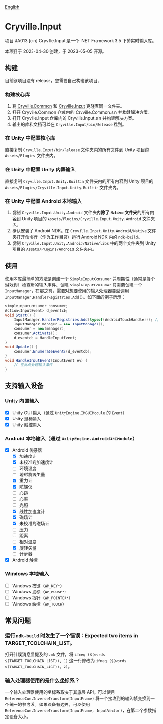 [English](README.md)

# Cryville.Input
项目 #A013 [cin] Cryville.Input 是一个 .NET Framework 3.5 下的实时输入库。

本项目于 2023-04-30 创建，于 2023-05-05 开源。

## 构建
目前该项目没有 release，您需要自己构建该项目。

### 构建核心库
1. 将 [Cryville.Common](https://github.com/cryville/Cryville.Common) 和 [Cryville.Input](https://github.com/cryville/Cryville.Input) 克隆至同一文件夹。
2. 打开 Cryville.Common 仓库内的 Cryville.Common.sln 并构建解决方案。
3. 打开 Cryville.Input 仓库内的 Cryville.Input.sln 并构建解决方案。
4. 输出的库和文档可以在 `Cryville.Input/bin/Release` 找到。

### 在 Unity 中配置核心库
直接复制 `Cryville.Input/bin/Release` 文件夹内的所有文件到 Unity 项目的 `Assets/Plugins` 文件夹内。

### 在 Unity 中配置 Unity 内置输入
直接复制 `Cryville.Input.Unity.Builtin` 文件夹内的所有内容到 Unity 项目的 `Assets/Plugins/Cryville.Input.Unity.Builtin` 文件夹内。

### 在 Unity 中配置 Android 本地输入
1. 复制 `Cryville.Input.Unity.Android` 文件夹内**除了 `Native` 文件夹**的所有内容到 Unity 项目的 `Assets/Plugins/Cryville.Input.Unity.Android` 文件夹内。
2. 确认安装了 Android NDK。在 `Cryville.Input.Unity.Android/Native` 文件夹打开命令行（作为工作目录）运行 Android NDK 内的 `ndk-build`。
3. 复制 `Cryville.Input.Unity.Android/Native/libs` 中的两个文件夹到 Unity 项目的 `Assets/Plugins/Android` 文件夹内。

## 使用
使用本库最简单的方法是创建一个 `SimpleInputConsumer` 并周期性（通常是每个游戏刻）检查新的输入事件。创建 `SimpleInputConsumer` 前需要创建一个 `InputManager`，在那之前，需要对想要使用的输入处理器类型调用 `InputManager.HandlerRegistries.Add()`。如下面的例子所示：

```cs
SimpleInputConsumer consumer;
Action<InputEvent> d_eventcb;
void Start() {
	InputManager.HandlerRegistries.Add(typeof(AndroidTouchHandler)); // 注册 AndroidTouchHandler
	InputManager manager = new InputManager();
	consumer = new(manager);
	consumer.Activate();
	d_eventcb = HandleInputEvent;
}
void Update() {
	consumer.EnumerateEvents(d_eventcb);
}
void HandleInputEvent(InputEvent ev) {
	// 在此处处理输入事件
}
```

## 支持输入设备
### Unity 内置输入
- [x] Unity GUI 输入（通过 `UnityEngine.IMGUIModule` 的 `Event`）
- [x] Unity 鼠标输入
- [x] Unity 触控输入

### Android 本地输入（通过 `UnityEngine.AndroidJNIModule`）
- [x] Android 传感器
  - [x] 加速度计
  - [x] 未校准的加速度计
  - [ ] 环境温度
  - [ ] 地磁旋转矢量
  - [x] 重力计
  - [x] 陀螺仪
  - [ ] 心跳
  - [ ] 心率
  - [ ] 光照
  - [x] 线性加速度计
  - [x] 磁场计
  - [x] 未校准的磁场计
  - [ ] 压力
  - [ ] 距离
  - [ ] 相对湿度
  - [x] 旋转矢量
  - [ ] 计步器
- [x] Android 触控

### Windows 本地输入
- [ ] Windows 按键（`WM_KEY*`）
- [ ] Windows 鼠标（`WM_MOUSE*`）
- [ ] Windows 指针（`WM_POINTER*`）
- [ ] Windows 触控（`WM_TOUCH`）

## 常见问题
### 运行 `ndk-build` 时发生了一个错误：Expected two items in TARGET\_TOOLCHAIN\_LIST。
打开错误消息里提及的 `.mk` 文件，将 `ifneq ($(words $(TARGET_TOOLCHAIN_LIST)), 1)` 这一行修改为 `ifneq ($(words $(TARGET_TOOLCHAIN_LIST)), 2)`。

### 输入处理器使用的是什么坐标系？
一个输入处理器使用的坐标系取决于其底层 API。可以使用 `ReferenceCue.InverseTransform(InputFrame)` 将一个接收到的输入帧变换到一个统一的参考系。如果设备有边界，可以使用 `ReferenceCue.InverseTransform(InputFrame, InputVector)`，在第二个参数指定设备大小。
